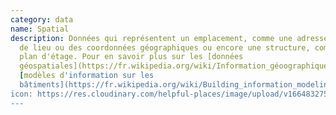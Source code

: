 ```yaml
---
category: data
name: Spatial
description: Données qui représentent un emplacement, comme une adresse, un nom
  de lieu ou des coordonnées géographiques ou encore une structure, comme un
  plan d'étage. Pour en savoir plus sur les [données
  géospatiales](https://fr.wikipedia.org/wiki/Information_géoographique) et les
  [modèles d'information sur les
  bâtiments](https://fr.wikipedia.org/wiki/Building_information_modeling).
icon: https://res.cloudinary.com/helpful-places/image/upload/v1664832750/dtpr-icons/data/spatial_dqyzgf.svg
---
```


